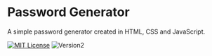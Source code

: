 
# Password Generator

A simple password generator created in HTML, CSS and JavaScript.

[![MIT License](https://img.shields.io/badge/License-MIT-green.svg)](https://opensource.org/license/mit/) ![Version2](https://img.shields.io/badge/Version-2.0-blue.svg)
